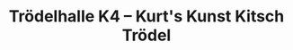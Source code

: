---
title: "Trödelhalle K4 – Kurt's Kunst Kitsch Trödel"
url: /muenster/troedelhalle-k4-kurts-kunst-kitsch-troedel/
shop: Kunst
---